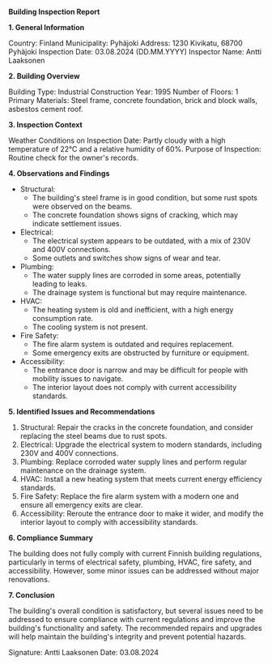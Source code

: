 **Building Inspection Report**

**1. General Information**

Country: Finland
Municipality: Pyhäjoki
Address: 1230 Kivikatu, 68700 Pyhäjoki
Inspection Date: 03.08.2024 (DD.MM.YYYY)
Inspector Name: Antti Laaksonen

**2. Building Overview**

Building Type: Industrial
Construction Year: 1995
Number of Floors: 1
Primary Materials: Steel frame, concrete foundation, brick and block walls, asbestos cement roof.

**3. Inspection Context**

Weather Conditions on Inspection Date: Partly cloudy with a high temperature of 22°C and a relative humidity of 60%.
Purpose of Inspection: Routine check for the owner's records.

**4. Observations and Findings**

* Structural:
	+ The building's steel frame is in good condition, but some rust spots were observed on the beams.
	+ The concrete foundation shows signs of cracking, which may indicate settlement issues.
* Electrical:
	+ The electrical system appears to be outdated, with a mix of 230V and 400V connections.
	+ Some outlets and switches show signs of wear and tear.
* Plumbing:
	+ The water supply lines are corroded in some areas, potentially leading to leaks.
	+ The drainage system is functional but may require maintenance.
* HVAC:
	+ The heating system is old and inefficient, with a high energy consumption rate.
	+ The cooling system is not present.
* Fire Safety:
	+ The fire alarm system is outdated and requires replacement.
	+ Some emergency exits are obstructed by furniture or equipment.
* Accessibility:
	+ The entrance door is narrow and may be difficult for people with mobility issues to navigate.
	+ The interior layout does not comply with current accessibility standards.

**5. Identified Issues and Recommendations**

1. Structural: Repair the cracks in the concrete foundation, and consider replacing the steel beams due to rust spots.
2. Electrical: Upgrade the electrical system to modern standards, including 230V and 400V connections.
3. Plumbing: Replace corroded water supply lines and perform regular maintenance on the drainage system.
4. HVAC: Install a new heating system that meets current energy efficiency standards.
5. Fire Safety: Replace the fire alarm system with a modern one and ensure all emergency exits are clear.
6. Accessibility: Reroute the entrance door to make it wider, and modify the interior layout to comply with accessibility standards.

**6. Compliance Summary**

The building does not fully comply with current Finnish building regulations, particularly in terms of electrical safety, plumbing, HVAC, fire safety, and accessibility. However, some minor issues can be addressed without major renovations.

**7. Conclusion**

The building's overall condition is satisfactory, but several issues need to be addressed to ensure compliance with current regulations and improve the building's functionality and safety. The recommended repairs and upgrades will help maintain the building's integrity and prevent potential hazards.

Signature: Antti Laaksonen
Date: 03.08.2024